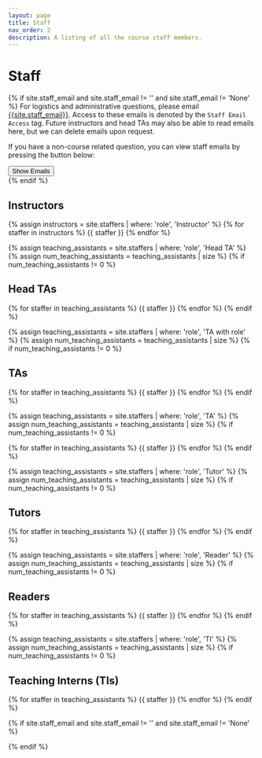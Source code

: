 ```yaml
---
layout: page
title: Staff
nav_order: 2
description: A listing of all the course staff members.
---
```


# Staff
{% if site.staff_email and site.staff_email != '' and site.staff_email != 'None' %}
For logistics and administrative questions, please email <a href="mailto:{{site.staff_email}}">{{site.staff_email}}</a>.
Access to these emails is denoted by the `Staff Email Access` tag. Future instructors and
head TAs may also be able to read emails here, but we can delete emails upon request.

If you have a non-course related question, you can view staff emails by pressing the button below:

<div id="staffButtonContainer">
  <button id="email-trigger" class="btn btn-outline-primary">Show Emails</button>
</div>
{% endif %}

## Instructors

{% assign instructors = site.staffers | where: 'role', 'Instructor' %}
{% for staffer in instructors %}
{{ staffer }}
{% endfor %}

{% assign teaching_assistants = site.staffers | where: 'role', 'Head TA' %}
{% assign num_teaching_assistants = teaching_assistants | size %}
{% if num_teaching_assistants != 0 %}
## Head TAs

{% for staffer in teaching_assistants %}
{{ staffer }}
{% endfor %}
{% endif %}

{% assign teaching_assistants = site.staffers | where: 'role', 'TA with role' %}
{% assign num_teaching_assistants = teaching_assistants | size %}
{% if num_teaching_assistants != 0 %}
## TAs

{% for staffer in teaching_assistants %}
{{ staffer }}
{% endfor %}
{% endif %}

{% assign teaching_assistants = site.staffers | where: 'role', 'TA' %}
{% assign num_teaching_assistants = teaching_assistants | size %}
{% if num_teaching_assistants != 0 %}

{% for staffer in teaching_assistants %}
{{ staffer }}
{% endfor %}
{% endif %}

{% assign teaching_assistants = site.staffers | where: 'role', 'Tutor' %}
{% assign num_teaching_assistants = teaching_assistants | size %}
{% if num_teaching_assistants != 0 %}
## Tutors

{% for staffer in teaching_assistants %}
{{ staffer }}
{% endfor %}
{% endif %}

{% assign teaching_assistants = site.staffers | where: 'role', 'Reader' %}
{% assign num_teaching_assistants = teaching_assistants | size %}
{% if num_teaching_assistants != 0 %}
## Readers

{% for staffer in teaching_assistants %}
{{ staffer }}
{% endfor %}
{% endif %}

{% assign teaching_assistants = site.staffers | where: 'role', 'TI' %}
{% assign num_teaching_assistants = teaching_assistants | size %}
{% if num_teaching_assistants != 0 %}
## Teaching Interns (TIs)

{% for staffer in teaching_assistants %}
{{ staffer }}
{% endfor %}
{% endif %}

{% if site.staff_email and site.staff_email != '' and site.staff_email != 'None' %}
<script>
  var visible = false;
  document.addEventListener("DOMContentLoaded", function() {
    var button = document.getElementById("email-trigger");
    var emails = document.getElementsByClassName("staff-email");
    button.addEventListener("click", () => {
      if (visible) {
        button.innerHTML = "Show Emails"
      } else {
        button.innerHTML = "Hide Emails"
      }

      var i = 0;
      for (i; i < emails.length; i++) {
        if (visible) {
          emails[i].style.display = "";
        } else {
          emails[i].style.display = "inline";
        }
      }

      visible = !visible;
    })
  });
</script>
{% endif %}
